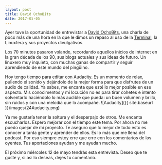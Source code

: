 ```yaml
---
layout: post
title: David OchoBits
date: 2017-05-05
---
```

Ayer tuve la oportunidad de entrevistar a [David OchoBits](https://www.ochobitshacenunbyte.com/), una charla de poco más de una hora en la que le dimos un repaso al uso de la [Terminal](http://avpodcast.net/podcastlinux/terminal/), la Linuxfera y sus proyectos divulgativos.

Los 70 minutos pasaron volando, recordando aquellos inicios de internet en la gran década de los 90, sus blogs actuales y sus ideas de futuro. Un linuxero muy inquieto, con muchas ganas de compartir y seguir aprendiendo de este mundo del pingüino.

Hoy tengo tiempo para editar con Audacity. Es un momento de relax, puliendo el sonido y dejándolo de la mejor forma para que disfrutes de un audio de calidad. Ya sabes, me encanta que esté lo mejor posible en ese aspecto. Mis conocimentos y mi locución no es para tirar cohetes e intento solventarlo haciéndolo lo más audible que pueda: un buen volumen y brillo, sin ruidos y con una melodía que lo acompañe.
![Audacity]({{ site.baseurl }}/images/24Audacity.png)

Ya me gustaría tener la soltura y el desparpajo de otros. Me encanta escucharlos. Espero mejorar con el tiempo este tema. Por ahora no me puedo quejar de mi proyecto. Te aseguro que lo mejor de todo esto es conocer a tanta gente y aprender de ellos. Es lo más que me llena del podcast. Por eso siempre estoy erre que erre con los comentarios de los oyentes. Tus aportaciones ayudan y me ayudan mucho.

El próximo miércoles 12 de mayo tendrás esta entrevista. Deseo que te guste y, si así lo deseas, dejes tu comentario.


